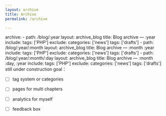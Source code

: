 ```yaml
---
layout: archive
title: Archive
permalink: /archive

---
```

archive:
    - path: /blog/:year
      layout: archive_blog
      title: Blog archive — :year
      include:
        tags: ['PHP']
      exclude:
        categories: ['news']
        tags: ['drafts']
    - path: /blog/:year/:month
      layout: archive_blog
      title: Blog archive — :month :year
      include:
        tags: ['PHP']
      exclude:
        categories: ['news']
        tags: ['drafts']
    - path: /blog/:year/:month/:day
      layout: archive_blog
      title: Blog archive — :month :day, :year
      include:
        tags: ['PHP']
      exclude:
        categories: ['news']
        tags: ['drafts']
still under construction
goal：

- [ ] tag system or categories

- [ ] pages for multi chapters

- [ ] analytics for myself

- [ ] feedback box

